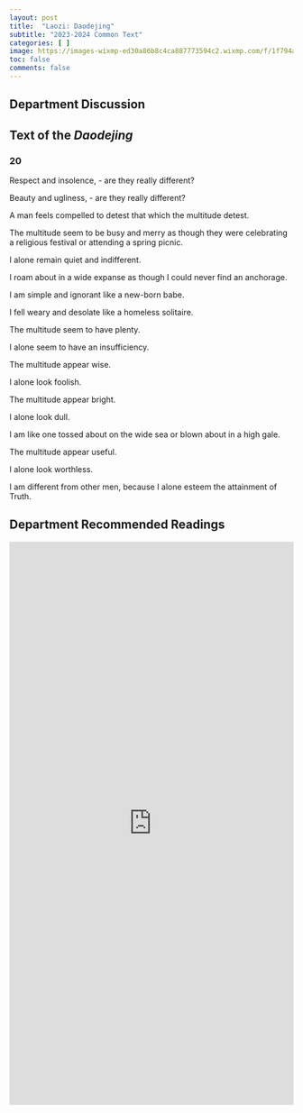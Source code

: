 ```yaml
---
layout: post
title:  "Laozi: Daodejing"
subtitle: "2023-2024 Common Text"
categories: [ ]
image: https://images-wixmp-ed30a86b8c4ca887773594c2.wixmp.com/f/1f794a11-0a82-49f5-9569-81d57187cfdf/ddl2enz-f7220f9b-da48-4a2e-961a-01163de2d692.jpg/v1/fill/w_1280,h_476,q_75,strp/the_tao_te_ching_photo_by_retroreloads_ddl2enz-fullview.jpg?token=eyJ0eXAiOiJKV1QiLCJhbGciOiJIUzI1NiJ9.eyJzdWIiOiJ1cm46YXBwOjdlMGQxODg5ODIyNjQzNzNhNWYwZDQxNWVhMGQyNmUwIiwiaXNzIjoidXJuOmFwcDo3ZTBkMTg4OTgyMjY0MzczYTVmMGQ0MTVlYTBkMjZlMCIsIm9iaiI6W1t7ImhlaWdodCI6Ijw9NDc2IiwicGF0aCI6IlwvZlwvMWY3OTRhMTEtMGE4Mi00OWY1LTk1NjktODFkNTcxODdjZmRmXC9kZGwyZW56LWY3MjIwZjliLWRhNDgtNGEyZS05NjFhLTAxMTYzZGUyZDY5Mi5qcGciLCJ3aWR0aCI6Ijw9MTI4MCJ9XV0sImF1ZCI6WyJ1cm46c2VydmljZTppbWFnZS5vcGVyYXRpb25zIl19.eRDIUYNyo5qzKb1JlPbNDxrId1h2agNYJfXDcdcpo4A
toc: false
comments: false
---
```


## Department Discussion


<!-- <div style="padding: 20px 0">
<iframe src="https://studentsloyola-my.sharepoint.com/personal/jcwitt_loyola_edu/_layouts/15/embed.aspx?UniqueId=949107cf-33be-4578-b37d-ae508c089ffa&embed=%7B%22ust%22%3Atrue%2C%22hv%22%3A%22CopyEmbedCode%22%7D&referrer=StreamWebApp&referrerScenario=EmbedDialog.Create" width="100%" height="360" frameborder="0" scrolling="no" allowfullscreen title="2023-04-21-CommonTextDiscussionRecording.mp4"></iframe>
</div> -->

<!-- https://terebess.hu/english/tao/ChengLin.html#Kap20 -->

## Text of the *Daodejing*

### 20

Respect and insolence, - are they really different?

Beauty and ugliness, - are they really different?

A man feels compelled to detest that which the multitude detest.

The multitude seem to be busy and merry as though they were celebrating a religious festival or attending a spring picnic.

I alone remain quiet and indifferent.

I roam about in a wide expanse as though I could never find an anchorage.

I am simple and ignorant like a new-born babe.

I fell weary and desolate like a homeless solitaire.

The multitude seem to have plenty.

I alone seem to have an insufficiency.

The multitude appear wise.

I alone look foolish.

The multitude appear bright.

I alone look dull.

I am like one tossed about on the wide sea or blown about in a high gale.

The multitude appear useful.

I alone look worthless.

I am different from other men, because I alone esteem the attainment of Truth.


## Department Recommended Readings

<iframe src="https://api.zotero.org/groups/4741520/collections/BN8N24X3/items/top?format=bib" width="100%" style="border: none" height="1000px"/>